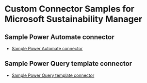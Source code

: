 # Custom Connector Samples for Microsoft Sustainability Manager

## Sample Power Automate connector
- [Sample Power Automate connector](https://github.com/MS-Sustainability-Resources/msm-custom-connectors/blob/main/samples/power-automate-connector/README.md)


## Sample Power Query template connector
- [Sample Power Query template connector](https://github.com/MS-Sustainability-Resources/msm-custom-connectors/blob/main/samples/power-query-connector/README.md)
